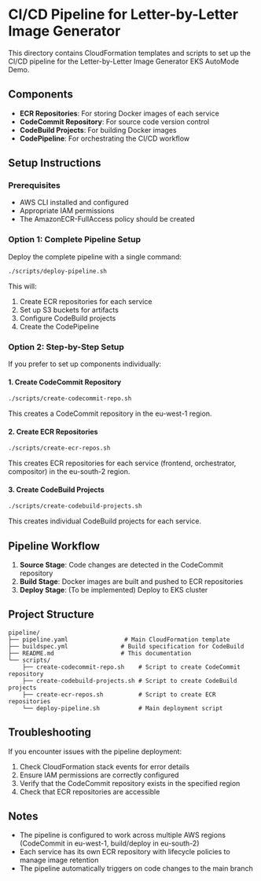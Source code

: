 # CI/CD Pipeline for Letter-by-Letter Image Generator

This directory contains CloudFormation templates and scripts to set up the CI/CD pipeline for the Letter-by-Letter Image Generator EKS AutoMode Demo.

## Components

- **ECR Repositories**: For storing Docker images of each service
- **CodeCommit Repository**: For source code version control
- **CodeBuild Projects**: For building Docker images
- **CodePipeline**: For orchestrating the CI/CD workflow

## Setup Instructions

### Prerequisites

- AWS CLI installed and configured
- Appropriate IAM permissions
- The AmazonECR-FullAccess policy should be created

### Option 1: Complete Pipeline Setup

Deploy the complete pipeline with a single command:

```bash
./scripts/deploy-pipeline.sh
```

This will:
1. Create ECR repositories for each service
2. Set up S3 buckets for artifacts
3. Configure CodeBuild projects
4. Create the CodePipeline

### Option 2: Step-by-Step Setup

If you prefer to set up components individually:

#### 1. Create CodeCommit Repository

```bash
./scripts/create-codecommit-repo.sh
```

This creates a CodeCommit repository in the eu-west-1 region.

#### 2. Create ECR Repositories

```bash
./scripts/create-ecr-repos.sh
```

This creates ECR repositories for each service (frontend, orchestrator, compositor) in the eu-south-2 region.

#### 3. Create CodeBuild Projects

```bash
./scripts/create-codebuild-projects.sh
```

This creates individual CodeBuild projects for each service.

## Pipeline Workflow

1. **Source Stage**: Code changes are detected in the CodeCommit repository
2. **Build Stage**: Docker images are built and pushed to ECR repositories
3. **Deploy Stage**: (To be implemented) Deploy to EKS cluster

## Project Structure

```
pipeline/
├── pipeline.yaml                # Main CloudFormation template
├── buildspec.yml               # Build specification for CodeBuild
├── README.md                   # This documentation
└── scripts/
    ├── create-codecommit-repo.sh    # Script to create CodeCommit repository
    ├── create-codebuild-projects.sh # Script to create CodeBuild projects
    ├── create-ecr-repos.sh          # Script to create ECR repositories
    └── deploy-pipeline.sh           # Main deployment script
```

## Troubleshooting

If you encounter issues with the pipeline deployment:

1. Check CloudFormation stack events for error details
2. Ensure IAM permissions are correctly configured
3. Verify that the CodeCommit repository exists in the specified region
4. Check that ECR repositories are accessible

## Notes

- The pipeline is configured to work across multiple AWS regions (CodeCommit in eu-west-1, build/deploy in eu-south-2)
- Each service has its own ECR repository with lifecycle policies to manage image retention
- The pipeline automatically triggers on code changes to the main branch
